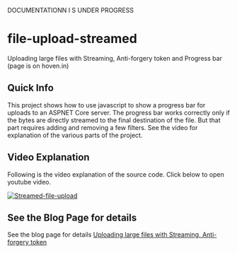 DOCUMENTATIONN I S UNDER PROGRESS

# file-upload-streamed
Uploading large files with Streaming, Anti-forgery token and Progress bar (page is on hoven.in)

## Quick Info
This project shows how to use javascript to show a progress bar for uploads to an ASPNET Core server. The progress bar works correctly only if the bytes are directly streamed to the final destination of the file. But that part requires adding and removing a few filters. See the video for explanation of the various parts of the project.

## Video Explanation
Following is the video explanation of the source code. Click below to open youtube video.

[![Streamed-file-upload](https://img.youtube.com/vi/2i_m4QlZ3cI/0.jpg)](https://www.youtube.com/watch?v=2i_m4QlZ3cI)

## See the Blog Page for details

See the blog page for details
[Uploading large files with Streaming, Anti-forgery token](https://hoven.in/aspnet-core/streamed-file-upload-with-progressbar.html)

